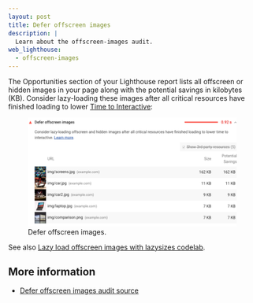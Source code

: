 ```yaml
---
layout: post
title: Defer offscreen images
description: |
  Learn about the offscreen-images audit.
web_lighthouse:
  - offscreen-images
---
```


The Opportunities section of your Lighthouse report lists
all offscreen or hidden images in your page
along with the potential savings in kilobytes (KB).
Consider lazy-loading these images
after all critical resources have finished loading
to lower [Time to Interactive](/interactive):

<figure class="w-figure">
  <img class="w-screenshot w-screenshot--filled" src="offscreen-images.png" alt="Defer offscreen images">
  <figcaption class="w-figcaption">
    Defer offscreen images.
  </figcaption>
</figure>

See also [Lazy load offscreen images with lazysizes codelab](/codelab-use-lazysizes-to-lazyload-images).

## More information

- [Defer offscreen images audit source](https://github.com/GoogleChrome/lighthouse/blob/master/lighthouse-core/audits/byte-efficiency/offscreen-images.js)
